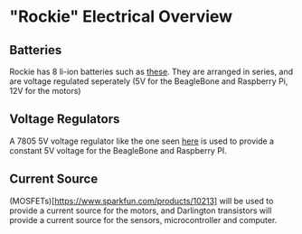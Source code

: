 "Rockie" Electrical Overview
===================

Batteries
---------
Rockie has 8 li-ion batteries such as [these](https://www.sparkfun.com/products/8483). They are arranged in series, and are voltage regulated seperately (5V for the BeagleBone and Raspberry Pi, 12V for the motors)

Voltage Regulators
-----------------
A 7805 5V voltage regulator like the one seen [here](https://www.sparkfun.com/products/107) is used to provide a constant 5V voltage for the BeagleBone and Raspberry PI.

Current Source
--------------
(MOSFETs)[https://www.sparkfun.com/products/10213] will be used to provide a current source for the motors, and Darlington transistors will provide a current source for the sensors, microcontroller and computer.


